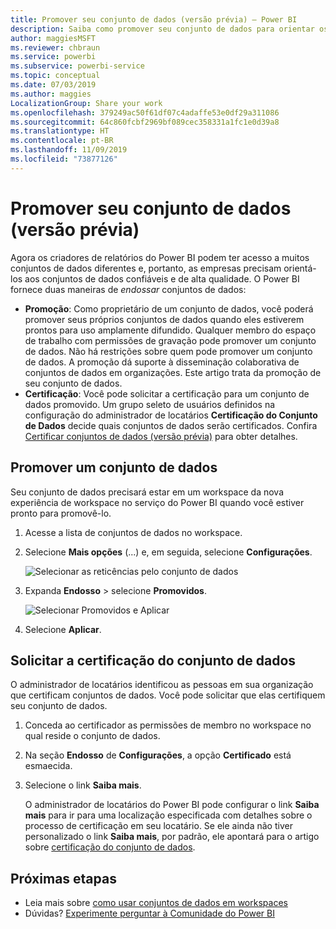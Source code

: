 ```yaml
---
title: Promover seu conjunto de dados (versão prévia) – Power BI
description: Saiba como promover seu conjunto de dados para orientar os usuários corporativos a conjuntos de dados confiáveis e de alta qualidade.
author: maggiesMSFT
ms.reviewer: chbraun
ms.service: powerbi
ms.subservice: powerbi-service
ms.topic: conceptual
ms.date: 07/03/2019
ms.author: maggies
LocalizationGroup: Share your work
ms.openlocfilehash: 379249ac50f61df07c4adaffe53e0df29a311086
ms.sourcegitcommit: 64c860fcbf2969bf089cec358331a1fc1e0d39a8
ms.translationtype: HT
ms.contentlocale: pt-BR
ms.lasthandoff: 11/09/2019
ms.locfileid: "73877126"
---
```

# <a name="promote-your-dataset-preview"></a>Promover seu conjunto de dados (versão prévia)

Agora os criadores de relatórios do Power BI podem ter acesso a muitos conjuntos de dados diferentes e, portanto, as empresas precisam orientá-los aos conjuntos de dados confiáveis e de alta qualidade. O Power BI fornece duas maneiras de *endossar* conjuntos de dados:

- **Promoção**: Como proprietário de um conjunto de dados, você poderá promover seus próprios conjuntos de dados quando eles estiverem prontos para uso amplamente difundido. Qualquer membro do espaço de trabalho com permissões de gravação pode promover um conjunto de dados. Não há restrições sobre quem pode promover um conjunto de dados. A promoção dá suporte à disseminação colaborativa de conjuntos de dados em organizações. Este artigo trata da promoção de seu conjunto de dados.
- **Certificação**: Você pode solicitar a certificação para um conjunto de dados promovido. Um grupo seleto de usuários definidos na configuração do administrador de locatários **Certificação do Conjunto de Dados** decide quais conjuntos de dados serão certificados. Confira [Certificar conjuntos de dados (versão prévia)](service-datasets-certify.md) para obter detalhes.

## <a name="promote-a-dataset"></a>Promover um conjunto de dados

Seu conjunto de dados precisará estar em um workspace da nova experiência de workspace no serviço do Power BI quando você estiver pronto para promovê-lo.

1. Acesse a lista de conjuntos de dados no workspace.
 
1. Selecione **Mais opções** (...) e, em seguida, selecione **Configurações**.

    ![Selecionar as reticências pelo conjunto de dados](media/service-datasets-certify-promote/power-bi-dataset-settings.png)

1. Expanda **Endosso** > selecione **Promovidos**.

    ![Selecionar Promovidos e Aplicar](media/service-datasets-certify-promote/power-bi-dataset-promoted-endorsement.png)

1. Selecione **Aplicar**.

## <a name="request-dataset-certification"></a>Solicitar a certificação do conjunto de dados

O administrador de locatários identificou as pessoas em sua organização que certificam conjuntos de dados. Você pode solicitar que elas certifiquem seu conjunto de dados.

1. Conceda ao certificador as permissões de membro no workspace no qual reside o conjunto de dados.

1. Na seção **Endosso** de **Configurações**, a opção **Certificado** está esmaecida.

1. Selecione o link **Saiba mais**.

    O administrador de locatários do Power BI pode configurar o link **Saiba mais** para ir para uma localização especificada com detalhes sobre o processo de certificação em seu locatário.   Se ele ainda não tiver personalizado o link **Saiba mais**, por padrão, ele apontará para o artigo sobre [certificação do conjunto de dados](service-datasets-certify.md).

## <a name="next-steps"></a>Próximas etapas

* Leia mais sobre [como usar conjuntos de dados em workspaces](service-datasets-across-workspaces.md)
* Dúvidas? [Experimente perguntar à Comunidade do Power BI](https://community.powerbi.com/)
